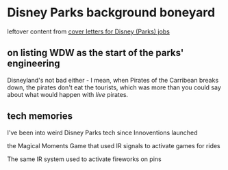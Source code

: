 # Disney Parks background boneyard

leftover content from [cover letters for Disney (Parks) jobs](3cc0cb66-6b2e-4267-8429-d0f033db7ddf.md)

## on listing WDW as the start of the parks' engineering

Disneyland's not bad either - I mean, when Pirates of the Carribean breaks down, the pirates don't eat the tourists, which was more than you could say about what would happen with *live* pirates.

## tech memories

I've been into weird Disney Parks tech since Innoventions launched

the Magical Moments Game that used IR signals to activate games for rides

The same IR system used to activate fireworks on pins
